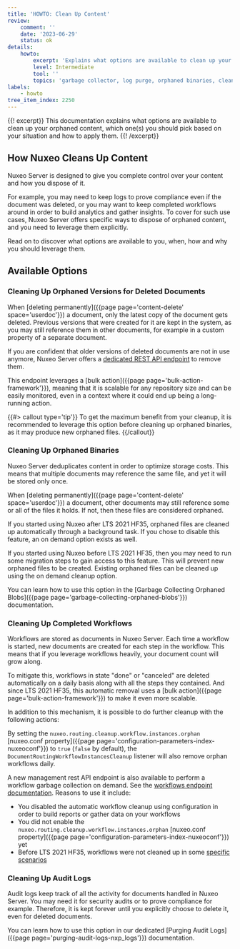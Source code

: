 ```yaml
---
title: 'HOWTO: Clean Up Content'
review:
    comment: ''
    date: '2023-06-29'
    status: ok
details:
    howto:
        excerpt: 'Explains what options are available to clean up your orphaned content, which one(s) you should pick based on your situation and how to apply them.'
        level: Intermediate
        tool: ''
        topics: 'garbage collector, log purge, orphaned binaries, cleanup'
labels:
    - howto
tree_item_index: 2250
---
```


{{! excerpt}}
This documentation explains what options are available to clean up your orphaned content, which one(s) you should pick based on your situation and how to apply them.
{{! /excerpt}}

## How Nuxeo Cleans Up Content

Nuxeo Server is designed to give you complete control over your content and how you dispose of it. 

For example, you may need to keep logs to prove compliance even if the document was deleted, or you may want to keep completed workflows around in order to build analytics and gather insights. To cover for such use cases, Nuxeo Server offers specific ways to dispose of orphaned content, and you need to leverage them explicitly.

Read on to discover what options are available to you, when, how and why you should leverage them.

## Available Options

### Cleaning Up Orphaned Versions for Deleted Documents

When [deleting permanently]({{page page='content-delete' space='userdoc'}}) a document, only the latest copy of the document gets deleted. Previous versions that were created for it are kept in the system, as you may still reference them in other documents, for example in a custom property of a separate document.

If you are confident that older versions of deleted documents are not in use anymore, Nuxeo Server offers a [dedicated REST API endpoint](https://doc.nuxeo.com/rest-api/1/versions-endpoint/#garbage-collect-orphaned-versions) to remove them. 

This endpoint leverages a [bulk action]({{page page='bulk-action-framework'}}), meaning that it is scalable for any repository size and can be easily monitored, even in a context where it could end up being a long-running action.

{{#> callout type='tip'}}
To get the maximum benefit from your cleanup, it is recommended to leverage this option before cleaning up orphaned binaries, as it may produce new orphaned files.
{{/callout}}

### Cleaning Up Orphaned Binaries

Nuxeo Server deduplicates content in order to optimize storage costs. This means that multiple documents may reference the same file, and yet it will be stored only once.

When [deleting permanently]({{page page='content-delete' space='userdoc'}}) a document, other documents may still reference some or all of the files it holds. If not, then these files are considered orphaned. 

If you started using Nuxeo after LTS 2021 HF35, orphaned files are cleaned up automatically through a background task. If you chose to disable this feature, an on demand option exists as well.

If you started using Nuxeo before LTS 2021 HF35, then you may need to run some migration steps to gain access to this feature. This will prevent new orphaned files to be created. Existing orphaned files can be cleaned up using the on demand cleanup option.

You can learn how to use this option in the [Garbage Collecting Orphaned Blobs]({{page page='garbage-collecting-orphaned-blobs'}}) documentation.

### Cleaning Up Completed Workflows

Workflows are stored as documents in Nuxeo Server. Each time a workflow is started, new documents are created for each step in the workflow. This means that if you leverage workflows heavily, your document count will grow along.
 
To mitigate this, workflows in state "done" or "canceled" are deleted automatically on a daily basis along with all the steps they contained. And since LTS 2021 HF35, this automatic removal uses a [bulk action]({{page page='bulk-action-framework'}}) to make it even more scalable. 

In addition to this mechanism, it is possible to do further cleanup with the following actions:

By setting the `nuxeo.routing.cleanup.workflow.instances.orphan` [nuxeo.conf property]({{page page='configuration-parameters-index-nuxeoconf'}}) to `true` (`false` by default), the `DocumentRoutingWorkflowInstancesCleanup` listener will also remove orphan workflows daily.

A new management rest API endpoint is also available to perform a workflow garbage collection on demand. See the [workflows endpoint documentation](https://doc.nuxeo.com/rest-api/1/workflows-endpoint). Reasons to use it include:
- You disabled the automatic workflow cleanup using configuration in order to build reports or gather data on your workflows
- You did not enable the `nuxeo.routing.cleanup.workflow.instances.orphan` [nuxeo.conf property]({{page page='configuration-parameters-index-nuxeoconf'}}) yet
- Before LTS 2021 HF35, workflows were not cleaned up in some [specific scenarios](https://jira.nuxeo.com/browse/NXP-31659)

### Cleaning Up Audit Logs

Audit logs keep track of all the activity for documents handled in Nuxeo Server. You may need it for security audits or to prove compliance for example. Therefore, it is kept forever until you explicitly choose to delete it, even for deleted documents. 

You can learn how to use this option in our dedicated [Purging Audit Logs]({{page page='purging-audit-logs-nxp_logs'}}) documentation.
